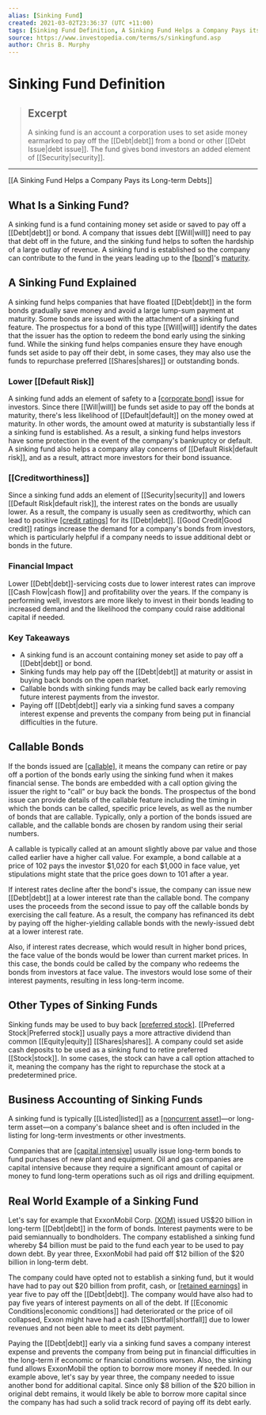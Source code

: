 ```yaml
---
alias: [Sinking Fund]
created: 2021-03-02T23:36:37 (UTC +11:00)
tags: [Sinking Fund Definition, A Sinking Fund Helps a Company Pays its Long-term Debts]
source: https://www.investopedia.com/terms/s/sinkingfund.asp
author: Chris B. Murphy
---
```


# Sinking Fund Definition

> ## Excerpt
> A sinking fund is an account a corporation uses to set aside money earmarked to pay off the [[Debt|debt]] from a bond or other [[Debt Issue|debt issue]]. The fund gives bond investors an added element of [[Security|security]].

---

[[A Sinking Fund Helps a Company Pays its Long-term Debts]]
## What Is a Sinking Fund?

A sinking fund is a fund containing money set aside or saved to pay off a [[Debt|debt]] or bond. A company that issues debt [[Will|will]] need to pay that debt off in the future, and the sinking fund helps to soften the hardship of a large outlay of revenue. A sinking fund is established so the company can contribute to the fund in the years leading up to the [[bond]](https://www.investopedia.com/terms/s/sinkablebond.asp)'s [maturity](https://www.investopedia.com/terms/m/maturitydate.asp).

## A Sinking Fund Explained

A sinking fund helps companies that have floated [[Debt|debt]] in the form bonds gradually save money and avoid a large lump-sum payment at maturity. Some bonds are issued with the attachment of a sinking fund feature. The prospectus for a bond of this type [[Will|will]] identify the dates that the issuer has the option to redeem the bond early using the sinking fund. While the sinking fund helps companies ensure they have enough funds set aside to pay off their debt, in some cases, they may also use the funds to repurchase preferred [[Shares|shares]] or outstanding bonds.

### Lower [[Default Risk]]

A sinking fund adds an element of safety to a [[corporate bond]](https://www.investopedia.com/terms/c/corporatebond.asp) issue for investors. Since there [[Will|will]] be funds set aside to pay off the bonds at maturity, there's less likelihood of [[Default|default]] on the money owed at maturity. In other words, the amount owed at maturity is substantially less if a sinking fund is established. As a result, a sinking fund helps investors have some protection in the event of the company's bankruptcy or default. A sinking fund also helps a company allay concerns of [[Default Risk|default risk]], and as a result, attract more investors for their bond issuance.

### [[Creditworthiness]]

Since a sinking fund adds an element of [[Security|security]] and lowers [[Default Risk|default risk]], the interest rates on the bonds are usually lower. As a result, the company is usually seen as creditworthy, which can lead to positive [[credit ratings]](https://www.investopedia.com/terms/c/creditrating.asp) for its [[Debt|debt]]. [[Good Credit|Good credit]] ratings increase the demand for a company's bonds from investors, which is particularly helpful if a company needs to issue additional debt or bonds in the future.

### Financial Impact

Lower [[Debt|debt]]-servicing costs due to lower interest rates can improve [[Cash Flow|cash flow]] and profitability over the years. If the company is performing well, investors are more likely to invest in their bonds leading to increased demand and the likelihood the company could raise additional capital if needed.

### Key Takeaways

-   A sinking fund is an account containing money set aside to pay off a [[Debt|debt]] or bond.
-   Sinking funds may help pay off the [[Debt|debt]] at maturity or assist in buying back bonds on the open market.
-   Callable bonds with sinking funds may be called back early removing future interest payments from the investor.
-   Paying off [[Debt|debt]] early via a sinking fund saves a company interest expense and prevents the company from being put in financial difficulties in the future.

## Callable Bonds

If the bonds issued are [[callable]](https://www.investopedia.com/terms/c/callablebond.asp), it means the company can retire or pay off a portion of the bonds early using the sinking fund when it makes financial sense. The bonds are embedded with a call option giving the issuer the right to "call" or buy back the bonds. The prospectus of the bond issue can provide details of the callable feature including the timing in which the bonds can be called, specific price levels, as well as the number of bonds that are callable. Typically, only a portion of the bonds issued are callable, and the callable bonds are chosen by random using their serial numbers.

A callable is typically called at an amount slightly above par value and those called earlier have a higher call value. For example, a bond callable at a price of 102 pays the investor $1,020 for each $1,000 in face value, yet stipulations might state that the price goes down to 101 after a year.

If interest rates decline after the bond's issue, the company can issue new [[Debt|debt]] at a lower interest rate than the callable bond. The company uses the proceeds from the second issue to pay off the callable bonds by exercising the call feature. As a result, the company has refinanced its debt by paying off the higher-yielding callable bonds with the newly-issued debt at a lower interest rate.

Also, if interest rates decrease, which would result in higher bond prices, the face value of the bonds would be lower than current market prices. In this case, the bonds could be called by the company who redeems the bonds from investors at face value. The investors would lose some of their interest payments, resulting in less long-term income.

## Other Types of Sinking Funds

Sinking funds may be used to buy back [[preferred stock]](https://www.investopedia.com/terms/p/preferredstock.asp). [[Preferred Stock|Preferred stock]] usually pays a more attractive dividend than common [[Equity|equity]] [[Shares|shares]]. A company could set aside cash deposits to be used as a sinking fund to retire preferred [[Stock|stock]]. In some cases, the stock can have a call option attached to it, meaning the company has the right to repurchase the stock at a predetermined price.

## Business Accounting of Sinking Funds

A sinking fund is typically [[Listed|listed]] as a [[noncurrent asset]](https://www.investopedia.com/terms/n/noncurrent-assets.asp)—or long-term asset—on a company's balance sheet and is often included in the listing for long-term investments or other investments.

Companies that are [[capital intensive]](https://www.investopedia.com/terms/c/capitalintensive.asp) usually issue long-term bonds to fund purchases of new plant and equipment. Oil and gas companies are capital intensive because they require a significant amount of capital or money to fund long-term operations such as oil rigs and drilling equipment.

## Real World Example of a Sinking Fund

Let's say for example that ExxonMobil Corp. [(XOM)](https://www.investopedia.com/markets/[[Quote|quote]]?tvwidgetsymbol=xom) issued US$20 billion in long-term [[Debt|debt]] in the form of bonds. Interest payments were to be paid semiannually to bondholders. The company established a sinking fund whereby $4 billion must be paid to the fund each year to be used to pay down debt. By year three, ExxonMobil had paid off $12 billion of the $20 billion in long-term debt.

The company could have opted not to establish a sinking fund, but it would have had to pay out $20 billion from profit, cash, or [[retained earnings]](https://www.investopedia.com/terms/r/retainedearnings.asp) in year five to pay off the [[Debt|debt]]. The company would have also had to pay five years of interest payments on all of the debt. If [[Economic Conditions|economic conditions]] had deteriorated or the price of oil collapsed, Exxon might have had a cash [[Shortfall|shortfall]] due to lower revenues and not been able to meet its debt payment.

Paying the [[Debt|debt]] early via a sinking fund saves a company interest expense and prevents the company from being put in financial difficulties in the long-term if economic or financial conditions worsen. Also, the sinking fund allows ExxonMobil the option to borrow more money if needed. In our example above, let's say by year three, the company needed to issue another bond for additional capital. Since only $8 billion of the $20 billion in original debt remains, it would likely be able to borrow more capital since the company has had such a solid track record of paying off its debt early.
